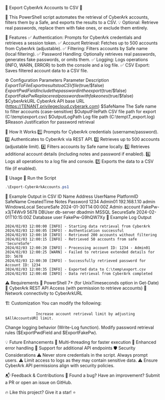 🎩 Export CyberArk Accounts to CSV 🔐

🚀 This PowerShell script automates the retrieval of CyberArk accounts, filters them by a Safe, and exports the results to a CSV.
💡 Optional: Retrieve real passwords, replace them with fake ones, or exclude them entirely.

📌 Features
✅ Authentication: Prompts for CyberArk credentials and retrieves a session token.
✅ Account Retrieval: Fetches up to 500 accounts from CyberArk (adjustable).
✅ Filtering: Filters accounts by Safe name (local filtering).
✅ Password Handling: Optionally retrieves real passwords, generates fake passwords, or omits them.
✅ Logging: Logs operations (INFO, WARN, ERROR) to both the console and a log file.
✅ CSV Export: Saves filtered account data to a CSV file.

⚙️ Configuration Parameters
Parameter	Description
$ExportToFile	Export results to a CSV file ($true/$false)
$ExportPwdField	Include the password in the export ($true/$false)
$ExportFakePw	Replace real passwords with fake ones ($true/$false)
$CyberArkURL	CyberArk API base URL (https://TENANT.privilegecloud.cyberark.com)
$SafeName	The Safe name to filter accounts (case-sensitive)
$OutputFilePath	CSV file path for export (C:\temp\export.csv)
$OutputLogPath	Log file path (C:\temp\T_export.log)
$Reason	Justification for password retrieval

🔧 How It Works
1️⃣ Prompts for CyberArk credentials (username/password).
2️⃣ Authenticates to CyberArk via REST API.
3️⃣ Retrieves up to 500 accounts (adjustable limit).
4️⃣ Filters accounts by Safe name locally.
5️⃣ Retrieves additional account details (including notes and password if enabled).
6️⃣ Logs all operations to a log file and console.
7️⃣ Exports the data to a CSV file (if enabled).

🚀 Usage
🔹 Run the Script
```powershell
.\Export-CyberArkAccounts.ps1
 ```                          
🔹 Example Output in CSV
ID	Name	Address	UserName	PlatformID	SafeName	CreatedTime	Notes	Password
1234	Admin01	192.168.1.10	admin	WindowsLocal	SecureSafe	2024-01-30T14:00:00Z	Admin account	FakePw-x3jT4Wv9
5678	DBUser	db-server	dbadmin	MSSQL	SecureSafe	2024-02-01T10:15:00Z	Database user	FakePw-G9hQW7Xy
📜 Example Log Output
```pgsql
2024/02/03 12:00:00 [INFO] - Starting data retrieval from CyberArk
2024/02/03 12:00:05 [INFO] - Authentication successful
2024/02/03 12:00:10 [INFO] - Retrieved 200 accounts without filtering
2024/02/03 12:00:15 [INFO] - Retrieved 50 accounts from safe 'SecureSafe'
2024/02/03 12:00:20 [INFO] - Processing account ID: 1234 - Admin01
2024/02/03 12:00:25 [WARN] - Failed to retrieve extended details for ID: 5678
2024/02/03 12:00:30 [INFO] - Successfully retrieved password for Account ID: 1234
2024/02/03 12:00:35 [INFO] - Exported data to C:\temp\export.csv
2024/02/03 12:00:40 [INFO] - Data retrieval from CyberArk completed
```
                                    
⚠️ Requirements
🔹 PowerShell 7+ (for UnixTimeseconds option in Get-Date)
🔹 CyberArk REST API Access (with permission to retrieve accounts)
🔹 Network connectivity to CyberArkURL

🏗 Customization
You can modify the following:

                  Increase account retrieval limit by adjusting $AllAccountsURI limit.
Change logging behavior (Write-Log function).
Modify password retrieval rules ($ExportPwdField and $ExportFakePw).
                         
💡 Future Enhancements
📌 Multi-threading for faster execution
📌 Enhanced error handling
📌 Support for additional API endpoints
🛡 Security Considerations
⚠️ Never store credentials in the script. Always prompt users.
⚠️ Limit access to logs as they may contain sensitive data.
⚠️ Ensure CyberArk API permissions align with security policies.

📬 Feedback & Contributions
💬 Found a bug? Have an improvement?
Submit a PR or open an issue on GitHub.

🔥 Like this project? Give it a star! ⭐
